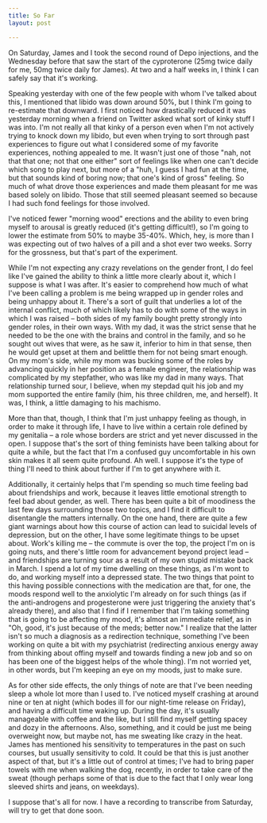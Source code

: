 ```yaml
---
title: So Far
layout: post

---
```


On Saturday, James and I took the second round of Depo injections, and the Wednesday before that saw the start of the cyproterone (25mg twice daily for me, 50mg twice daily for James).  At two and a half weeks in, I think I can safely say that it's working.

Speaking yesterday with one of the few people with whom I've talked about this, I mentioned that libido was down around 50%, but I think I'm going to re-estimate that downward.  I first noticed how drastically reduced it was yesterday morning when a friend on Twitter asked what sort of kinky stuff I was into.  I'm not really all that kinky of a person even when I'm not actively trying to knock down my libido, but even when trying to sort through past experiences to figure out what I considered some of my favorite experiences, nothing appealed to me.  It wasn't just one of those "nah, not that that one; not that one either" sort of feelings like when one can't decide which song to play next, but more of a "huh, I guess I had fun at the time, but that sounds kind of boring now; that one's kind of gross" feeling.  So much of what drove those experiences and made them pleasant for me was based solely on libido.  Those that still seemed pleasant seemed so because I had such fond feelings for those involved.

I've noticed fewer "morning wood" erections and the ability to even bring myself to arousal is greatly reduced (it's getting difficult!), so I'm going to lower the estimate from 50% to maybe 35-40%.  Which, hey, is more than I was expecting out of two halves of a pill and a shot ever two weeks.  Sorry for the grossness, but that's part of the experiment.

While I'm not expecting any crazy revelations on the gender front, I do feel like I've gained the ability to think a little more clearly about it, which I suppose is what I was after.  It's easier to comprehend how much of what I've been calling a problem is me being wrapped up in gender roles and being unhappy about it.  There's a sort of guilt that underlies a lot of the internal conflict, much of which likely has to do with some of the ways in which I was raised – both sides of my family bought pretty strongly into gender roles, in their own ways.  With my dad, it was the strict sense that he needed to be the one with the brains and control in the family, and so he sought out wives that were, as he saw it, inferior to him in that sense, then he would get upset at them and belittle them for not being smart enough.  On my mom's side, while my mom was bucking some of the roles by advancing quickly in her position as a female engineer, the relationship was complicated by my stepfather, who was like my dad in many ways.  That relationship turned sour, I believe, when my stepdad quit his job and my mom supported the entire family (him, his three children, me, and herself).   It was, I think, a little damaging to his machismo.

More than that, though, I think that I'm just unhappy feeling as though, in order to make it through life, I have to live within a certain role defined by my genitalia – a role whose borders are strict and yet never discussed in the open.  I suppose that's the sort of thing feminists have been talking about for quite a while, but the fact that I'm a confused guy uncomfortable in his own skin makes it all seem quite profound.  Ah well.  I suppose it's the type of thing I'll need to think about further if I'm to get anywhere with it.

Additionally, it certainly helps that I'm spending so much time feeling bad about friendships and work, because it leaves little emotional strength to feel bad about gender, as well.  There has been quite a bit of moodiness the last few days surrounding those two topics, and I find it difficult to disentangle the matters internally.  On the one hand, there are quite a few giant warnings about how this course of action can lead to suicidal levels of depression, but on the other, I have some legitimate things to be upset about.  Work's killing me – the commute is over the top, the project I'm on is going nuts, and there's little room for advancement beyond project lead – and friendships are turning sour as a result of my own stupid mistake back in March.  I spend a lot of my time dwelling on these things, as I'm wont to do, and working myself into a depressed state.  The two things that point to this having possible connections with the medication are that, for one, the moods respond well to the anxiolytic I'm already on for such things (as if the anti-androgens and progesterone were just triggering the anxiety that's already there), and also that I find if I remember that I'm taking something that is going to be affecting my mood, it's almost an immediate relief, as in "Oh, good, it's just because of the meds; better now."  I realize that the latter isn't so much a diagnosis as a redirection technique, something I've been working on quite a bit with my psychiatrist (redirecting anxious energy away from thinking about offing myself and towards finding a new job and so on has been one of the biggest helps of the whole thing).  I'm not worried yet, in other words, but I'm keeping an eye on my moods, just to make sure.

As for other side effects, the only things of note are that I've been needing sleep a whole lot more than I used to.  I've noticed myself crashing at around nine or ten at night (which bodes ill for our night-time release on Friday), and having a difficult time waking up.  During the day, it's usually manageable with coffee and the like, but I still find myself getting spacey and dozy in the afternoons.  Also, something, and it could be just me being overweight now, but maybe not, has me sweating like crazy in the heat.  James has mentioned his sensitivity to temperatures in the past on such courses, but usually sensitivity to cold.  It could be that this is just another aspect of that, but it's a little out of control at times; I've had to bring paper towels with me when walking the dog, recently, in order to take care of the sweat (though perhaps some of that is due to the fact that I only wear long sleeved shirts and jeans, on weekdays).

I suppose that's all for now.  I have a recording to transcribe from Saturday, will try to get that done soon.
